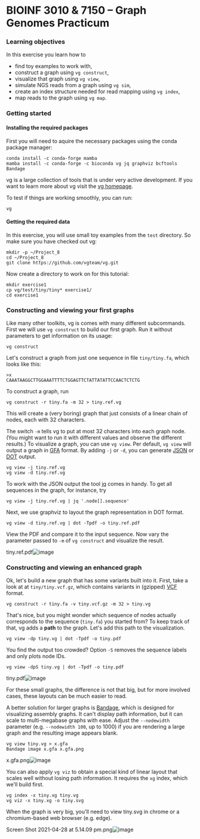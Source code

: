 # BIOINF 3010 & 7150 – Graph Genomes Practicum

### Learning objectives

In this exercise you learn how to

- find toy examples to work with,
- construct a graph using `vg construct`,
- visualize that graph using `vg view`,
- simulate NGS reads from a graph using `vg sim`,
- create an index structure needed for read mapping using `vg index`,
- map reads to the graph using `vg map`.

### Getting started
#### Installing the required packages

First you will need to aquire the necessary packages using the conda package manager:

    conda install -c conda-forge mamba
    mamba install -c conda-forge -c bioconda vg jq graphviz bcftools Bandage

vg is a large collection of tools that is under very active development. If you want to learn more about vg visit the [vg homepage](https://github.com/vgteam/vg). 

To test if things are working smoothly, you can run:

    vg

#### Getting the required data

In this exercise, you will use small toy examples from the `test` directory. So make sure you have checked out vg:

    mkdir -p ~/Project_8
    cd ~/Project_8
    git clone https://github.com/vgteam/vg.git

Now create a directory to work on for this tutorial:

    mkdir exercise1
    cp vg/test/tiny/tiny* exercise1/
    cd exercise1

### Constructing and viewing your first graphs

Like many other toolkits, vg is comes with many different subcommands. First we will use `vg construct` to build our first graph. Run it without parameters to get information on its usage:

    vg construct

Let's construct a graph from just one sequence in file `tiny/tiny.fa`, which looks like this:

    >x
    CAAATAAGGCTTGGAAATTTTCTGGAGTTCTATTATATTCCAACTCTCTG

To construct a graph, run

    vg construct -r tiny.fa -m 32 > tiny.ref.vg

This will create a (very boring) graph that just consists of a linear chain of nodes, each with 32 characters.

The switch `-m` tells vg to put at most 32 characters into each graph node. (You might want to run it with different values and observe the different results.) To visualize a graph, you can use `vg view`. Per default, `vg view` will output a graph in [GFA](https://github.com/GFA-spec/GFA-spec/blob/master/GFA1.md) format. By adding `-j` or `-d`, you can generate [JSON](https://www.json.org/) or [DOT](https://www.graphviz.org/doc/info/lang.html) output.


    vg view -j tiny.ref.vg
    vg view -d tiny.ref.vg

To work with the JSON output the tool [jq](https://stedolan.github.io/jq/) comes in handy. To get all sequences in the graph, for instance, try

    vg view -j tiny.ref.vg | jq '.node[].sequence'

Next, we use graphviz to layout the graph representation in DOT format.

    vg view -d tiny.ref.vg | dot -Tpdf -o tiny.ref.pdf

View the PDF and compare it to the input sequence. Now vary the parameter passed to `-m` of `vg construct` and visualize the result.

tiny.ref.pdf![image](https://user-images.githubusercontent.com/1767457/116363995-e2202f00-a842-11eb-9077-03f889941242.png)


### Constructing and viewing an enhanced graph

Ok, let's build a new graph that has some variants built into it. First, take a look at at `tiny/tiny.vcf.gz`, which contains variants in (gzipped) [VCF](https://samtools.github.io/hts-specs/VCFv4.2.pdf) format.
    
    vg construct -r tiny.fa -v tiny.vcf.gz -m 32 > tiny.vg

That's nice, but you might wonder which sequence of nodes actually corresponds to the sequence (`tiny.fa`) you started from? To keep track of that, vg adds a **path** to the graph. Let's add this path to the visualization.

    vg view -dp tiny.vg | dot -Tpdf -o tiny.pdf

You find the output too crowded? Option `-S` removes the sequence labels and only plots node IDs.

    vg view -dpS tiny.vg | dot -Tpdf -o tiny.pdf
    
tiny.pdf![image](https://user-images.githubusercontent.com/1767457/116364268-2f9c9c00-a843-11eb-9302-ebecace420f7.png)

For these small graphs, the difference is not that big, but for more involved cases, these layouts can be much easier to read.

A better solution for larger graphs is [Bandage](http://rrwick.github.io/Bandage/), which is designed for visualizing assembly graphs. It can't display path information, but it can scale to multi-megabase graphs with ease. Adjust the `--nodewidth` parameter (e.g. `--nodewidth 100`, up to 1000) if you are rendering a large graph and the resulting image appears blank.

    vg view tiny.vg > x.gfa
    Bandage image x.gfa x.gfa.png
    
x.gfa.png![image](https://user-images.githubusercontent.com/1767457/116364441-59ee5980-a843-11eb-8c81-155a6ef4200a.png)

You can also apply `vg viz` to obtain a special kind of linear layout that scales well without losing path information.
It requires the `xg` index, which we'll build first.

    vg index -x tiny.xg tiny.vg
    vg viz -x tiny.xg -o tiny.svg

When the graph is very big, you'll need to view tiny.svg in chrome or a chromium-based web browser (e.g. edge).

Screen Shot 2021-04-28 at 5.14.09 pm.png![image](https://user-images.githubusercontent.com/1767457/116366200-32988c00-a845-11eb-9d70-53f90bc96b0c.png)
